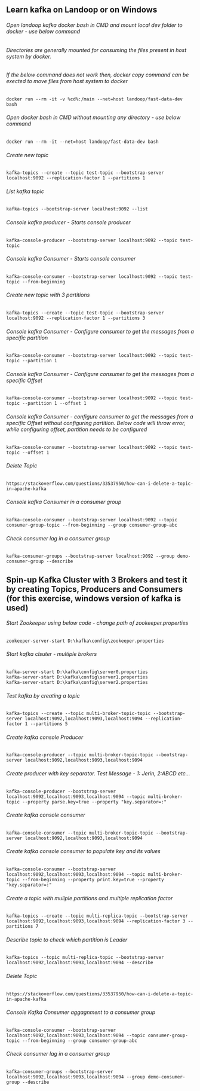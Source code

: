 ## Learn kafka on Landoop or on Windows

###### Open landoop kafka docker bash in CMD and mount local dev folder to docker - use below command
###### Directories are generally mounted for consuming the files present in host system by docker.
###### If the below command does not work then, docker copy command can be exected to move files from host system to docker
    docker run --rm -it -v %cd%:/main --net=host landoop/fast-data-dev bash


###### Open docker bash in CMD without mounting any directory - use below command
    docker run --rm -it --net=host landoop/fast-data-dev bash


###### Create new topic
    kafka-topics --create --topic test-topic --bootstrap-server localhost:9092 --replication-factor 1 --partitions 1


###### List kafka topic
    kafka-topics --bootstrap-server localhost:9092 --list


###### Console kafka producer - Starts console producer
    kafka-console-producer --bootstrap-server localhost:9092 --topic test-topic


###### Console kafka Consumer - Starts console consumer
    kafka-console-consumer --bootstrap-server localhost:9092 --topic test-topic --from-beginning


###### Create new topic with 3 partitions
    kafka-topics --create --topic test-topic --bootstrap-server localhost:9092 --replication-factor 1 --partitions 3


###### Console kafka Consumer - Configure consumer to get the messages from a specific partition
    kafka-console-consumer --bootstrap-server localhost:9092 --topic test-topic --partition 1


###### Console kafka Consumer - Configure consumer to get the messages from a specific Offset
    kafka-console-consumer --bootstrap-server localhost:9092 --topic test-topic --partition 1 --offset 1


###### Console kafka Consumer - configure consumer to get the messages from a specific Offset without configuring partition. Below code will throw error, while configuring offset, partition needs to be configured
    kafka-console-consumer --bootstrap-server localhost:9092 --topic test-topic --offset 1


###### Delete Topic
    https://stackoverflow.com/questions/33537950/how-can-i-delete-a-topic-in-apache-kafka 


###### Console kafka Consumer in a consumer group
    kafka-console-consumer --bootstrap-server localhost:9092 --topic consumer-group-topic --from-beginning --group consumer-group-abc

    
###### Check consumer lag in a consumer group
    kafka-consumer-groups --bootstrap-server localhost:9092 --group demo-consumer-group --describe


## Spin-up Kafka Cluster with 3 Brokers and test it by creating Topics, Producers and Consumers (for this exercise,  windows version of kafka is used)


###### Start Zookeeper using below code - change path of zookeeper.properties 
    zookeeper-server-start D:\kafka\config\zookeeper.properties


###### Start kafka clsuter - multiple brokers 
    kafka-server-start D:\kafka\config\server0.properties
    kafka-server-start D:\kafka\config\server1.properties
    kafka-server-start D:\kafka\config\server2.properties


###### Test kafka by creating a topic
    kafka-topics --create --topic multi-broker-topic-topic --bootstrap-server localhost:9092,localhost:9093,localhost:9094 --replication-factor 1 --partitions 5


###### Create kafka console Producer
    kafka-console-producer --topic multi-broker-topic-topic --bootstrap-server localhost:9092,localhost:9093,localhost:9094


###### Create producer with key separator. Test Message - 1: Jerin, 2:ABCD etc...
    kafka-console-producer --bootstrap-server localhost:9092,localhost:9093,localhost:9094 --topic multi-broker-topic --property parse.key=true --property "key.separator=:"


###### Create kafka console consumer
    kafka-console-consumer --topic multi-broker-topic-topic --bootstrap-server localhost:9092,localhost:9093,localhost:9094


###### Create kafka console consumer to populate key and its values
    kafka-console-consumer --bootstrap-server localhost:9092,localhost:9093,localhost:9094 --topic multi-broker-topic --from-beginning --property print.key=true --property "key.separator=:"


###### Create a topic with muliple partitions and multiple replication factor
    kafka-topics --create --topic multi-replica-topic --bootstrap-server localhost:9092,localhost:9093,localhost:9094 --replication-factor 3 --partitions 7


###### Describe topic to check which partition is Leader
    kafka-topics --topic multi-replica-topic --bootstrap-server localhost:9092,localhost:9093,localhost:9094 --describe


###### Delete Topic
    https://stackoverflow.com/questions/33537950/how-can-i-delete-a-topic-in-apache-kafka 


###### Console Kafka Consumer aggagnment to a consumer group
    kafka-console-consumer --bootstrap-server localhost:9092,localhost:9093,localhost:9094 --topic consumer-group-topic --from-beginning --group consumer-group-abc


###### Check consumer lag in a consumer group
    kafka-consumer-groups --bootstrap-server localhost:9092,localhost:9093,localhost:9094 --group demo-consumer-group --describe
